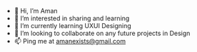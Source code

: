 - 👋 Hi, I’m Aman
- 👀 I’m interested in sharing and learning
- 🌱 I’m currently learning UXUI Designing
- 💞️ I’m looking to collaborate on any future projects in Design
- 📫 Ping me at amanexists@gmail.com

<!---
amanexists/amanexists is a ✨ special ✨ repository because its `README.md` (this file) appears on your GitHub profile.
You can click the Preview link to take a look at your changes.
--->
